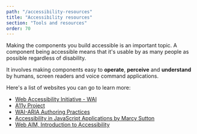 ```yaml
---
path: "/accessibility-resources"
title: "Accessibility resources"
section: "Tools and resources"
order: 70
---
```


Making the components you build accessible is an important topic. A component being accessible means that it's usable by as many people as possible regardless of disability.

It involves making components easy to **operate**, **perceive** and **understand** by humans, screen readers and voice command applications.

Here's a list of websites you can go to learn more:

- [Web Accessibility Initiative - WAI](https://www.w3.org/WAI/standards-guidelines/)
- [A11y Project](http://a11yproject.com/)
- [WAI-ARIA Authoring Practices](https://www.w3.org/TR/wai-aria-practices)
- [Accessibility in JavaScript Applications by Marcy Sutton](https://frontendmasters.com/workshops/javascript-accessibility/)
- [Web AIM, Introduction to Accessibility](https://webaim.org/intro/)
